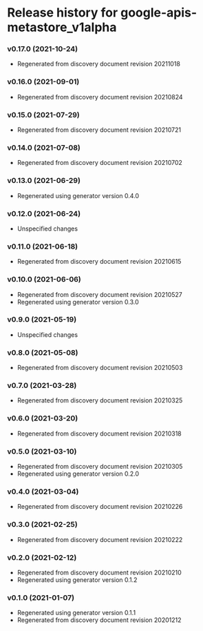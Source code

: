 # Release history for google-apis-metastore_v1alpha

### v0.17.0 (2021-10-24)

* Regenerated from discovery document revision 20211018

### v0.16.0 (2021-09-01)

* Regenerated from discovery document revision 20210824

### v0.15.0 (2021-07-29)

* Regenerated from discovery document revision 20210721

### v0.14.0 (2021-07-08)

* Regenerated from discovery document revision 20210702

### v0.13.0 (2021-06-29)

* Regenerated using generator version 0.4.0

### v0.12.0 (2021-06-24)

* Unspecified changes

### v0.11.0 (2021-06-18)

* Regenerated from discovery document revision 20210615

### v0.10.0 (2021-06-06)

* Regenerated from discovery document revision 20210527
* Regenerated using generator version 0.3.0

### v0.9.0 (2021-05-19)

* Unspecified changes

### v0.8.0 (2021-05-08)

* Regenerated from discovery document revision 20210503

### v0.7.0 (2021-03-28)

* Regenerated from discovery document revision 20210325

### v0.6.0 (2021-03-20)

* Regenerated from discovery document revision 20210318

### v0.5.0 (2021-03-10)

* Regenerated from discovery document revision 20210305
* Regenerated using generator version 0.2.0

### v0.4.0 (2021-03-04)

* Regenerated from discovery document revision 20210226

### v0.3.0 (2021-02-25)

* Regenerated from discovery document revision 20210222

### v0.2.0 (2021-02-12)

* Regenerated from discovery document revision 20210210
* Regenerated using generator version 0.1.2

### v0.1.0 (2021-01-07)

* Regenerated using generator version 0.1.1
* Regenerated from discovery document revision 20201212

